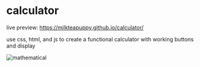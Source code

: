 # calculator

live preview: https://milkteapuppy.github.io/calculator/

use css, html, and js to create a functional calculator
with working buttons and display

![mathematical](https://github.com/milkteapuppy/calculator/blob/main/math.gif)
